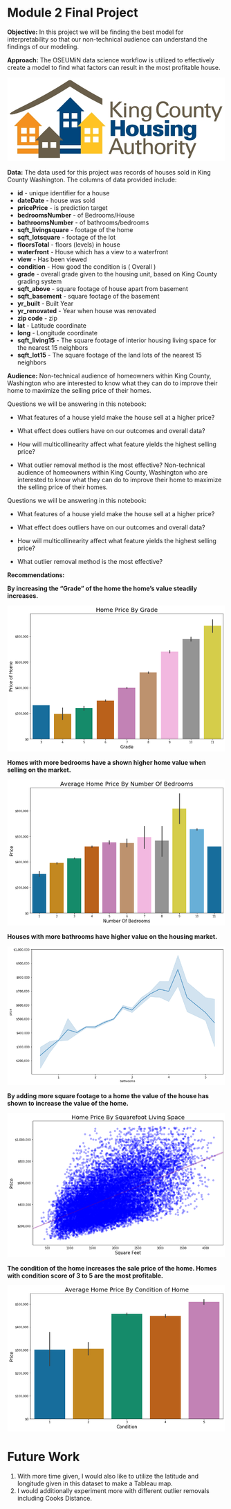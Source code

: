 
# Module 2 Final Project

**Objective:** In this project we will be finding the best model for interpretability so that our non-technical audience can understand the findings of our modeling. 

**Approach:** The OSEUMiN data science workflow is utilized to effectively create a model to find what factors can result in the most profitable house.

![](https://github.com/rachelbeery/dsc-mod-2-project-v2-1-onl01-dtsc-ft-070620/blob/master/king-county-housing-auuthority-logo.png)

**Data:** The data used for this project was records of houses sold in King County Washington. The columns of data provided include:

* **id** - unique identifier for a house
* **dateDate** - house was sold
* **pricePrice** -  is prediction target
* **bedroomsNumber** -  of Bedrooms/House
* **bathroomsNumber** -  of bathrooms/bedrooms
* **sqft_livingsquare** -  footage of the home
* **sqft_lotsquare** -  footage of the lot
* **floorsTotal** -  floors (levels) in house
* **waterfront** - House which has a view to a waterfront
* **view** - Has been viewed
* **condition** - How good the condition is ( Overall )
* **grade** - overall grade given to the housing unit, based on King County grading system
* **sqft_above** - square footage of house apart from basement
* **sqft_basement** - square footage of the basement
* **yr_built** - Built Year
* **yr_renovated** - Year when house was renovated
* **zip code** - zip
* **lat** - Latitude coordinate
* **long** - Longitude coordinate
* **sqft_living15** - The square footage of interior housing living space for the nearest 15 neighbors
* **sqft_lot15** - The square footage of the land lots of the nearest 15 neighbors

**Audience:** Non-technical audience of homeowners within King County, Washington who are interested to know what they can do to improve their home to maximize the selling price of their homes.

Questions we will be answering in this notebook:

* What features of a house yield make the house sell at a higher price?

* What effect does outliers have on our outcomes and overall data?

* How will multicollinearity affect what feature yields the highest selling price?

* What outlier removal method is the most effective?  Non-technical audience of homeowners within King County, Washington who are interested to know what they can do to improve their home to maximize the selling price of their homes.

Questions we will be answering in this notebook:

* What features of a house yield make the house sell at a higher price?

* What effect does outliers have on our outcomes and overall data?

* How will multicollinearity affect what feature yields the highest selling price?

* What outlier removal method is the most effective? 

**Recommendations:** 

**By increasing the “Grade” of the home the home’s value steadily increases.**

![](https://github.com/rachelbeery/dsc-mod-2-project-v2-1-onl01-dtsc-ft-070620/blob/master/Grade_home.png)

**Homes with more bedrooms  have a shown higher home value when selling on the market.**

![](https://github.com/rachelbeery/dsc-mod-2-project-v2-1-onl01-dtsc-ft-070620/blob/master/bedroom_home.png)

**Houses with more bathrooms have higher value on the housing market.**

![](https://github.com/rachelbeery/dsc-mod-2-project-v2-1-onl01-dtsc-ft-070620/blob/master/bathrooms_home.png)

**By adding more square footage to a home the value of the house has shown to increase the value of the home.**

![](https://github.com/rachelbeery/dsc-mod-2-project-v2-1-onl01-dtsc-ft-070620/blob/master/sqftliving.png)

**The condition of the home increases the sale price of the home. Homes with condition score of 3 to 5 are the most profitable.**

![](https://github.com/rachelbeery/dsc-mod-2-project-v2-1-onl01-dtsc-ft-070620/blob/master/condiiton.png)

# Future Work

1. With more time given, I would also like to utilize the latitude and longitude given in this dataset to make a Tableau map.
2. I would additionally experiment more with different outlier removals including Cooks Distance.
